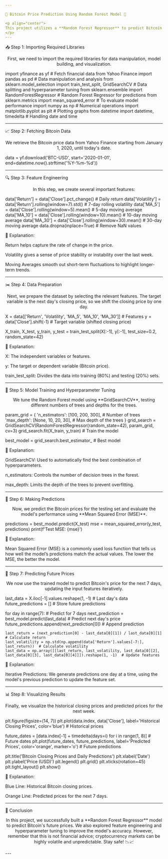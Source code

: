 ```yaml
---

🌟 Bitcoin Price Prediction Using Random Forest Model 🌟

<p align="center">
This project utilizes a **Random Forest Regressor** to predict Bitcoin's future prices using historical price data and key indicators like **returns**, **volatility**, and **moving averages**. The goal is to forecast Bitcoin prices for the next 7 days based on these features. Let's explore the code in detail! 🚀
</p>
---
```


📥 Step 1: Importing Required Libraries

<p align="center">
First, we need to import the required libraries for data manipulation, model building, and visualization.
</p>import yfinance as yf  # Fetch financial data from Yahoo Finance
import pandas as pd  # Data manipulation and analysis
from sklearn.model_selection import train_test_split, GridSearchCV  # Data splitting and hyperparameter tuning
from sklearn.ensemble import RandomForestRegressor  # Random Forest Regressor for predictions
from sklearn.metrics import mean_squared_error  # To evaluate model performance
import numpy as np  # Numerical operations
import matplotlib.pyplot as plt  # Plotting graphs
from datetime import datetime, timedelta  # Handling date and time


---

📈 Step 2: Fetching Bitcoin Data

<p align="center">
We retrieve the Bitcoin price data from Yahoo Finance starting from January 1, 2020, until today's date.
</p>data = yf.download('BTC-USD', start='2020-01-01', end=datetime.now().strftime('%Y-%m-%d'))


---

🔍 Step 3: Feature Engineering

<p align="center">
In this step, we create several important features:
</p>data['Return'] = data['Close'].pct_change()  # Daily return
data['Volatility'] = data['Return'].rolling(window=7).std()  # 7-day rolling volatility
data['MA_5'] = data['Close'].rolling(window=5).mean()  # 5-day moving average
data['MA_10'] = data['Close'].rolling(window=10).mean()  # 10-day moving average
data['MA_30'] = data['Close'].rolling(window=30).mean()  # 30-day moving average
data.dropna(inplace=True)  # Remove NaN values

📝 Explanation:

Return helps capture the rate of change in the price.

Volatility gives a sense of price stability or instability over the last week.

Moving Averages smooth out short-term fluctuations to highlight longer-term trends.



---

✂️ Step 4: Data Preparation

<p align="center">
Next, we prepare the dataset by selecting the relevant features. The target variable is the next day's closing price, so we shift the closing price by one day.
</p>X = data[['Return', 'Volatility', 'MA_5', 'MA_10', 'MA_30']]  # Features
y = data['Close'].shift(-1)  # Target variable (shifted closing price)

X_train, X_test, y_train, y_test = train_test_split(X[:-1], y[:-1], test_size=0.2, random_state=42)

📝 Explanation:

X: The independent variables or features.

y: The target or dependent variable (Bitcoin price).

train_test_split: Divides the data into training (80%) and testing (20%) sets.



---

🧠 Step 5: Model Training and Hyperparameter Tuning

<p align="center">
We tune the Random Forest model using **GridSearchCV**, testing different numbers of trees and depths for the trees.
</p>param_grid = {
    'n_estimators': [100, 200, 300],  # Number of trees
    'max_depth': [None, 10, 20, 30],  # Max depth of the trees
}
grid_search = GridSearchCV(RandomForestRegressor(random_state=42), param_grid, cv=3)
grid_search.fit(X_train, y_train)  # Train the model

best_model = grid_search.best_estimator_  # Best model

📝 Explanation:

GridSearchCV: Used to automatically find the best combination of hyperparameters.

n_estimators: Controls the number of decision trees in the forest.

max_depth: Limits the depth of the trees to prevent overfitting.



---

🔮 Step 6: Making Predictions

<p align="center">
Now, we predict the Bitcoin prices for the testing set and evaluate the model's performance using **Mean Squared Error (MSE)**.
</p>predictions = best_model.predict(X_test)
mse = mean_squared_error(y_test, predictions)
print(f'Test MSE: {mse}')

📝 Explanation:

Mean Squared Error (MSE) is a commonly used loss function that tells us how well the model’s predictions match the actual values. The lower the MSE, the better the model.



---

📅 Step 7: Predicting Future Prices

<p align="center">
We now use the trained model to predict Bitcoin's price for the next 7 days, updating the input features iteratively.
</p>last_data = X.iloc[-1].values.reshape(1, -1)  # Last day's data
future_predictions = []  # Store future predictions

for day in range(7):  # Predict for 7 days
    next_prediction = best_model.predict(last_data)  # Predict next day's price
    future_predictions.append(next_prediction[0])  # Append prediction
    
    last_return = (next_prediction[0] - last_data[0][1]) / last_data[0][1]  # Calculate return
    last_volatility = np.std(np.append(data['Return'].values[-7:], last_return))  # Calculate volatility
    last_data = np.array([[last_return, last_volatility, last_data[0][2], last_data[0][3], last_data[0][4]]]).reshape(1, -1)  # Update features

📝 Explanation:

Iterative Predictions: We generate predictions one day at a time, using the model's previous prediction to update the feature set.



---

📊 Step 8: Visualizing Results

<p align="center">
Finally, we visualize the historical closing prices and predicted prices for the next week.
</p>plt.figure(figsize=(14, 7))
plt.plot(data.index, data['Close'], label='Historical Closing Prices', color='blue')  # Historical prices

future_dates = [data.index[-1] + timedelta(days=i) for i in range(1, 8)]  # Future dates
plt.plot(future_dates, future_predictions, label='Predicted Prices', color='orange', marker='o')  # Future predictions

plt.title('Bitcoin Closing Prices and Daily Predictions')
plt.xlabel('Date')
plt.ylabel('Price (USD)')
plt.legend()
plt.grid()
plt.xticks(rotation=45)
plt.tight_layout()
plt.show()

📝 Explanation:

Blue Line: Historical Bitcoin closing prices.

Orange Line: Predicted prices for the next 7 days.



---

🚀 Conclusion

<p align="center">
In this project, we successfully built a **Random Forest Regressor** model to predict Bitcoin's future prices. We also explored feature engineering and hyperparameter tuning to improve the model's accuracy. However, remember that this is not financial advice; cryptocurrency markets can be highly volatile and unpredictable. Stay safe! 📉📈
</p>
---